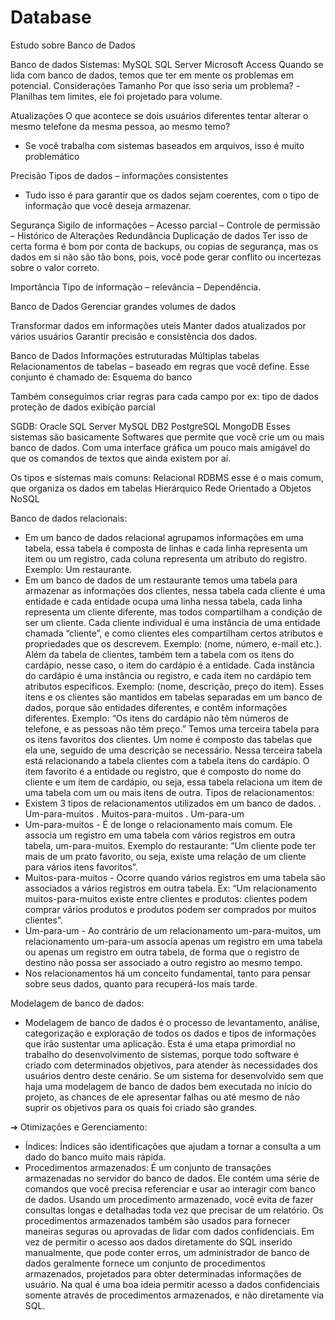 # Database
Estudo sobre Banco de Dados

Banco de dados
Sistemas:
MySQL
SQL Server
Microsoft Access
Quando se lida com banco de dados, temos que ter em mente os problemas
em potencial.
Considerações
Tamanho
Por que isso seria um problema?
-Planilhas tem limites, ele foi projetado para volume.

Atualizações
O que acontece se dois usuários diferentes tentar alterar o mesmo
telefone da mesma pessoa, ao mesmo temo?
- Se você trabalha com sistemas baseados em arquivos, isso é
muito problemático

Precisão
Tipos de dados – informações consistentes
- Tudo isso é para garantir que os dados sejam coerentes, com o
tipo de informação que você deseja armazenar.

Segurança
Sigilo de informações – Acesso parcial – Controle de permissão – Histórico de
Alterações
Redundância
Duplicação de dados
Ter isso de certa forma é bom por conta de backups, ou copias de
segurança, mas os dados em si não são tão bons, pois, você pode gerar
conflito ou incertezas sobre o valor correto.

Importância
Tipo de informação – relevância – Dependência.

Banco de Dados
Gerenciar grandes volumes de dados

Transformar dados em informações uteis
Manter dados atualizados por vários usuários
Garantir precisão e consistência dos dados.

Banco de Dados
Informações estruturadas
Múltiplas tabelas
Relacionamentos de tabelas – baseado em regras que você define.
Esse conjunto é chamado de:
Esquema do banco

Também conseguimos criar regras para cada campo por ex:
tipo de dados
proteção de dados
exibição parcial

SGDB:
Oracle
SQL Server
MySQL
DB2
PostgreSQL
MongoDB
Esses sistemas são basicamente Softwares que permite que você crie um ou mais banco de
dados. Com uma interface gráfica um pouco mais amigável do que os comandos de textos que
ainda existem por aí.

Os tipos e sistemas mais comuns:
Relacional RDBMS esse é o mais comum, que organiza os dados em tabelas
Hierárquico
Rede
Orientado a Objetos
NoSQL

Banco de dados relacionais:

- Em um banco de dados relacional agrupamos informações em uma tabela, essa
tabela é composta de linhas e cada linha representa um item ou um registro, cada
coluna representa um atributo do registro.
Exemplo: Um restaurante.
- Em um banco de dados de um restaurante temos uma tabela para armazenar as
informações dos clientes, nessa tabela cada cliente é uma entidade e cada entidade
ocupa uma linha nessa tabela, cada linha representa um cliente diferente, mas todos
compartilham a condição de ser um cliente. Cada cliente individual é uma instância de
uma entidade chamada “cliente”, e como clientes eles compartilham certos atributos e
propriedades que os descrevem. Exemplo: (nome, número, e-mail etc.).
Além da tabela de clientes, também tem a tabela com os itens do cardápio, nesse
caso, o item do cardápio é a entidade. Cada instância do cardápio é uma instância ou
registro, e cada item no cardápio tem atributos específicos. Exemplo: (nome,
descrição, preço do item). Esses itens e os clientes são mantidos em tabelas separadas
em um banco de dados, porque são entidades diferentes, e contêm informações
diferentes. Exemplo: “Os itens do cardápio não têm números de telefone, e as pessoas
não têm preço.”
Temos uma terceira tabela para os itens favoritos dos clientes. Um nome é composto
das tabelas que ela une, seguido de uma descrição se necessário. Nessa terceira tabela
está relacionando a tabela clientes com a tabela itens do cardápio. O item favorito é a
entidade ou registro, que é composto do nome do cliente e um item de cardápio, ou
seja, essa tabela relaciona um item de uma tabela com um ou mais itens de outra.
Tipos de relacionamentos:
- Existem 3 tipos de relacionamentos utilizados em um banco de dados.
. Um-para-muitos
. Muitos-para-muitos
. Um-para-um
- Um-para-muitos - É de longe o relacionamento mais comum. Ele associa um registro
em uma tabela com vários registros em outra tabela, um-para-muitos. Exemplo do
restaurante: “Um cliente pode ter mais de um prato favorito, ou seja, existe uma
relação de um cliente para vários itens favoritos”.
- Muitos-para-muitos - Ocorre quando vários registros em uma tabela são associados a
vários registros em outra tabela. Ex: “Um relacionamento muitos-para-muitos existe
entre clientes e produtos: clientes podem comprar vários produtos e produtos podem
ser comprados por muitos clientes”.
- Um-para-um - Ao contrário de um relacionamento um-para-muitos, um
relacionamento um-para-um associa apenas um registro em uma tabela ou apenas um
registro em outra tabela, de forma que o registro de destino não possa ser associado a
outro registro ao mesmo tempo.
- Nos relacionamentos há um conceito fundamental, tanto para pensar sobre seus
dados, quanto para recuperá-los mais tarde.

Modelagem de banco de dados:
- Modelagem de banco de dados é o processo de levantamento, análise, categorização
e exploração de todos os dados e tipos de informações que irão sustentar uma
aplicação. Esta é uma etapa primordial no trabalho do desenvolvimento de sistemas,
porque todo software é criado com determinados objetivos, para atender às
necessidades dos usuários dentro deste cenário.
Se um sistema for desenvolvido sem que haja uma modelagem de banco de dados
bem executada no início do projeto, as chances de ele apresentar falhas ou até mesmo
de não suprir os objetivos para os quais foi criado são grandes.

➔ Otimizações e Gerenciamento:
- Índices: Índices são identificações que ajudam a tornar a consulta a um dado do
banco muito mais rápida.
- Procedimentos armazenados: É um conjunto de transações armazenadas no servidor
do banco de dados. Ele contém uma série de comandos que você precisa referenciar e
usar ao interagir com banco de dados. Usando um procedimento armazenado, você
evita de fazer consultas longas e detalhadas toda vez que precisar de um relatório.
Os procedimentos armazenados também são usados para fornecer maneiras seguras
ou aprovadas de lidar com dados confidenciais.
Em vez de permitir o acesso aos dados diretamente do SQL inserido manualmente,
que pode conter erros, um administrador de banco de dados geralmente fornece um
conjunto de procedimentos armazenados, projetados para obter determinadas
informações de usuário. Na qual é uma boa ideia permitir acesso a dados confidenciais
somente através de procedimentos armazenados, e não diretamente via SQL.
